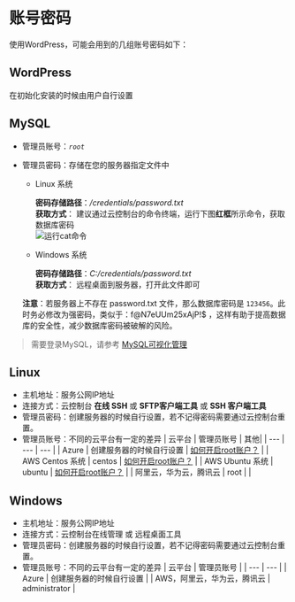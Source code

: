 # 账号密码

使用WordPress，可能会用到的几组账号密码如下：

## WordPress

在初始化安装的时候由用户自行设置

## MySQL

* 管理员账号：*`root`*
* 管理员密码：存储在您的服务器指定文件中   

  - Linux 系统  

     **密码存储路径**：*/credentials/password.txt*    
     **获取方式**： 建议通过云控制台的命令终端，运行下图**红框**所示命令，获取数据库密码   
     ![运行cat命令](https://libs.websoft9.com/Websoft9/DocsPicture/zh/common/catdbpassword-websoft9.png)

  - Windows 系统  

     **密码存储路径**：*C:/credentials/password.txt*     
     **获取方式**： 远程桌面到服务器，打开此文件即可   

  **注意**：若服务器上不存在 password.txt 文件，那么数据库密码是 `123456`。此时务必修改为强密码，类似于：f@N7eUUm25xAjP!$ ，这样有助于提高数据库的安全性，减少数据库密码被破解的风险。

 > 需要登录MySQL，请参考 [MySQL可视化管理](/zh/admin-mysql.md)

## Linux

* 主机地址：服务公网IP地址
* 连接方式：云控制台 **在线 SSH** 或 **SFTP客户端工具** 或 **SSH 客户端工具**
* 管理员密码：创建服务器的时候自行设置，若不记得密码需要通过云控制台重置。
* 管理员账号：不同的云平台有一定的差异
   |  云平台   |  管理员账号   | 其他|
   | --- | --- | --- |
   |  Azure   |  创建服务器的时候自行设置   | [如何开启root账户？](https://support.websoft9.com/docs/azure/zh/server-login.html#示例2：启用系统root账号) |
   |  AWS Centos 系统   |  centos   | [如何开启root账户？](https://support.websoft9.com/docs/aws/zh/server-login.html#示例2：启用系统root账号) |
   |  AWS Ubuntu 系统  |  ubuntu   | [如何开启root账户？](https://support.websoft9.com/docs/aws/zh/server-login.html#示例2：启用系统root账号)  |
   |  阿里云，华为云，腾讯云   |  root   | |

## Windows

* 主机地址：服务公网IP地址
* 连接方式：云控制台在线管理 或 远程桌面工具
* 管理员密码：创建服务器的时候自行设置，若不记得密码需要通过云控制台重置。
* 管理员账号：不同的云平台有一定的差异
   |  云平台   |  管理员账号   |
   | --- | --- |
   |  Azure   |  创建服务器的时候自行设置   |
   |  AWS，阿里云，华为云，腾讯云   |  administrator   |